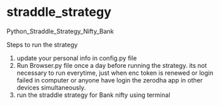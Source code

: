 # straddle_strategy
Python_Straddle_Strategy_Nifty_Bank

Steps to run the strategy
1. update your personal info in config.py file
2. Run Browser.py file once a day before running the strategy. its not necessary to run everytime, just when enc token is renewed or login failed in computer or anyone have login the zerodha app in other devices simultaneously.
3. run the straddle strategy for Bank nifty using terminal

